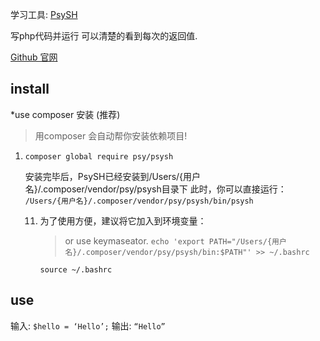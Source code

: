 
学习工具:  [PsySH][1] 

写php代码并运行 可以清楚的看到每次的返回值.

[Github 官网][2]

## install 

*use composer 安装 (推荐)
> 用composer 会自动帮你安装依赖项目!

1. `composer global require psy/psysh`

	安装完毕后，PsySH已经安装到/Users/{用户名}/.composer/vendor/psy/psysh目录下
	此时，你可以直接运行：
	`/Users/{用户名}/.composer/vendor/psy/psysh/bin/psysh`



	11. 为了使用方便，建议将它加入到环境变量：
		> or use keymaseator.
		`echo 'export PATH="/Users/{用户名}/.composer/vendor/psy/psysh/bin:$PATH"' >> ~/.bashrc`

		`source ~/.bashrc`





## use

输入: `$hello = ‘Hello’;`
输出: `“Hello”`













[1]:	http://psysh.org
[2]:	https://github.com/bobthecow/psysh